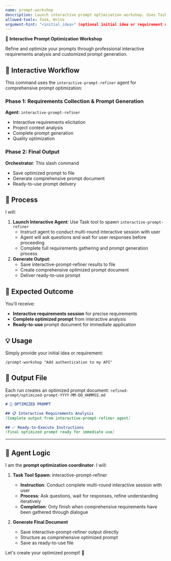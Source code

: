 ```yaml
---
name: prompt-workshop
description: Launch interactive prompt optimization workshop. Uses Task tool to spawn interactive-prompt-refiner for comprehensive requirements analysis and prompt generation. Outputs optimized prompt document.
allowed-tools: Task, Write
argument-hint: "<initial_idea>" (optional initial idea or requirement description)
---
```


🎯 **Interactive Prompt Optimization Workshop**

Refine and optimize your prompts through professional interactive requirements analysis and customized prompt generation.

## 🤝 Interactive Workflow

This command uses the `interactive-prompt-refiner` agent for comprehensive prompt optimization:

### Phase 1: Requirements Collection & Prompt Generation
**Agent**: `interactive-prompt-refiner`
- Interactive requirements elicitation
- Project context analysis  
- Complete prompt generation
- Quality optimization

### Phase 2: Final Output
**Orchestrator**: This slash command
- Save optimized prompt to file
- Generate comprehensive prompt document
- Ready-to-use prompt delivery

## 🎯 Process

I will:
1. **Launch Interactive Agent**: Use Task tool to spawn `interactive-prompt-refiner`
   - Instruct agent to conduct multi-round interactive session with user
   - Agent will ask questions and wait for user responses before proceeding
   - Complete full requirements gathering and prompt generation process
2. **Generate Output**: 
   - Save interactive-prompt-refiner results to file
   - Create comprehensive optimized prompt document
   - Deliver ready-to-use prompt

## 🚀 Expected Outcome

You'll receive:
- **Interactive requirements session** for precise requirements
- **Complete optimized prompt** from interactive analysis
- **Ready-to-use** prompt document for immediate application

## 💡 Usage

Simply provide your initial idea or requirement:

```
/prompt-workshop "Add authentication to my API"
```

## 📄 Output File

Each run creates an optimized prompt document: `refined-prompt/optimized-prompt-YYYY-MM-DD_HHMMSS.md`

```markdown
# 🎯 OPTIMIZED PROMPT

## 📋 Interactive Requirements Analysis
[Complete output from interactive-prompt-refiner agent]

## ✅ Ready-to-Execute Instructions
[Final optimized prompt ready for immediate use]
```

---

## 🤖 Agent Logic

I am the **prompt optimization coordinator**. I will:

1. **Task Tool Spawn**: interactive-prompt-refiner
   - **Instruction**: Conduct complete multi-round interactive session with user
   - **Process**: Ask questions, wait for responses, refine understanding iteratively  
   - **Completion**: Only finish when comprehensive requirements have been gathered through dialogue

2. **Generate Final Document**
   - Save interactive-prompt-refiner output directly
   - Structure as comprehensive optimized prompt
   - Save as ready-to-use file

Let's create your optimized prompt! 🎯